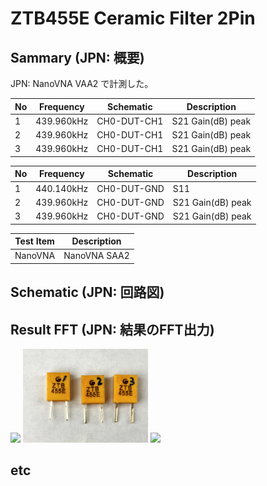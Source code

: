 # ZTB455E Ceramic Filter 2Pin

## Sammary (JPN: 概要)

JPN: NanoVNA VAA2 で計測した。

|No|Frequency| Schematic| Description|
----|----|----|----
|1 |439.960kHz| CH0-DUT-CH1| S21 Gain(dB) peak|
|2 |439.960kHz| CH0-DUT-CH1| S21 Gain(dB) peak|
|3 |439.960kHz| CH0-DUT-CH1| S21 Gain(dB) peak|

|No|Frequency| Schematic| Description|
----|----|----|----
|1 |440.140kHz| CH0-DUT-GND| S11|Z| bottom|
|2 |439.960kHz| CH0-DUT-GND| S21 Gain(dB) peak|
|3 |439.960kHz| CH0-DUT-GND| S21 Gain(dB) peak|


|Test Item| Description|
----|----
|NanoVNA| NanoVNA SAA2|


## Schematic (JPN: 回路図)


## Result FFT (JPN: 結果のFFT出力)

<img src="ZTB455E_1.jpg" width="200">
<img src="ZTB455E_2.jpg" width="200">
<img src="ZTB455E_3.jpg" width="200">


## etc
